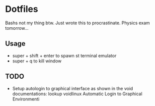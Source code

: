 # Dotfiles

Bashs not my thing btw. Just wrote this to procrastinate. Physics exam tomorrow...


## Usage
- super + shift + enter to spawn st terminal emulator
- super + q to kill window

## TODO
- Setup autologin to graphical interface as shown in the void documentations: lookup voidlinux Automatic Login to Graphical Environmenti
